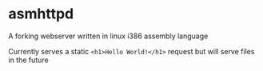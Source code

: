asmhttpd
========
A forking webserver written in linux i386 assembly language

Currently serves a static `<h1>Hello World!</h1>` request but will serve files in the future
